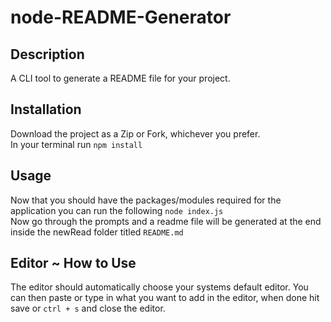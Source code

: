 # node-README-Generator

## Description
A CLI tool to generate a README file for your project.

## Installation
Download the project as a Zip or Fork, whichever you prefer.<br />
In your terminal run ```npm install```

## Usage
Now that you should have the packages/modules required for the application you can run the following
```node index.js``` <br />
Now go through the prompts and a readme file will be generated at the end inside the newRead folder titled `README.md`

## Editor ~ How to Use
The editor should automatically choose your systems default editor. You can then paste or type in what you want to add in the editor, when done hit save or `ctrl + s` and close the editor.

